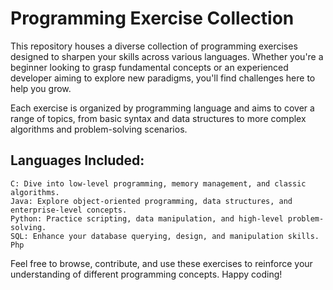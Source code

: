 # Programming Exercise Collection

This repository houses a diverse collection of programming exercises designed to sharpen your skills across various languages. Whether you're a beginner looking to grasp fundamental concepts or an experienced developer aiming to explore new paradigms, you'll find challenges here to help you grow.

Each exercise is organized by programming language and aims to cover a range of topics, from basic syntax and data structures to more complex algorithms and problem-solving scenarios.

## Languages Included:

    C: Dive into low-level programming, memory management, and classic algorithms.
    Java: Explore object-oriented programming, data structures, and enterprise-level concepts.
    Python: Practice scripting, data manipulation, and high-level problem-solving.
    SQL: Enhance your database querying, design, and manipulation skills.
    Php

Feel free to browse, contribute, and use these exercises to reinforce your understanding of different programming concepts. Happy coding!